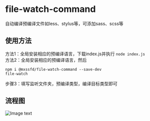 # file-watch-command
自动编译预编译文件如less、stylus等，可添加sass、scss等
## 使用方法
方法1：全局安装相应的预编译语言，下载index.js并执行 
```node index.js``` \
方法2：全局安装相应的预编译语言，然后
```
npm i @mxssfd/file-watch-command --save-dev
file-watch
```

步骤3：填写监听文件夹，预编译类型，编译目标类型即可
## 流程图
![Image text](https://github.com/mengxinssfd/file-watch-command/blob/master/mind.png)
